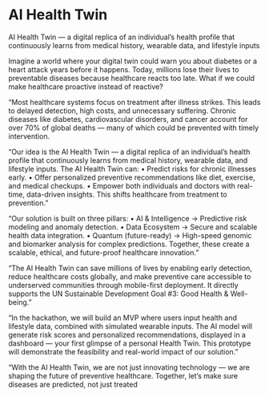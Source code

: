 # AI Health Twin
AI Health Twin — a digital replica of an individual’s health profile that continuously learns from medical history, wearable data, and lifestyle inputs



Imagine a world where your digital twin could warn you about diabetes or a
heart attack years before it happens. Today, millions lose their lives to
preventable diseases because healthcare reacts too late. What if we could
make healthcare proactive instead of reactive?

“Most healthcare systems focus on treatment after illness strikes. This leads to
delayed detection, high costs, and unnecessary suffering. Chronic diseases like
diabetes, cardiovascular disorders, and cancer account for over 70% of global
deaths — many of which could be prevented with timely intervention.

“Our idea is the AI Health Twin — a digital replica of an individual’s health profile
that continuously learns from medical history, wearable data, and lifestyle
inputs.
The AI Health Twin can:
• Predict risks for chronic illnesses early.
• Offer personalized preventive recommendations like diet, exercise,
and medical checkups.
• Empower both individuals and doctors with real-time, data-driven
insights.
This shifts healthcare from treatment to prevention.”


“Our solution is built on three pillars:
• AI & Intelligence → Predictive risk modeling and anomaly detection.
• Data Ecosystem → Secure and scalable health data integration.
• Quantum (future-ready) → High-speed genomic and biomarker
analysis for complex predictions.
Together, these create a scalable, ethical, and future-proof healthcare
innovation.”


“The AI Health Twin can save millions of lives by enabling early detection,
reduce healthcare costs globally, and make preventive care accessible to
underserved communities through mobile-first deployment. It directly supports
the UN Sustainable Development Goal #3: Good Health & Well-being.”


“In the hackathon, we will build an MVP where users input health and lifestyle
data, combined with simulated wearable inputs. The AI model will generate risk
scores and personalized recommendations, displayed in a dashboard — your
first glimpse of a personal Health Twin. This prototype will demonstrate the
feasibility and real-world impact of our solution.”


“With the AI Health Twin, we are not just innovating technology — we are
shaping the future of preventive healthcare. Together, let’s make sure diseases
are predicted, not just treated
